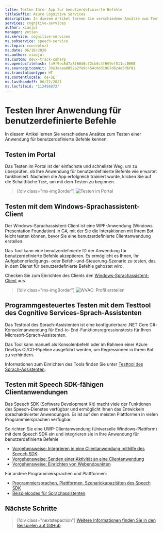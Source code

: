 ```yaml
---
title: Testen Ihrer App für benutzerdefinierte Befehle
titleSuffix: Azure Cognitive Services
description: In diesem Artikel lernen Sie verschiedene Ansätze zum Testen einer Anwendung für benutzerdefinierte Befehle kennen.
services: cognitive-services
author: xiaojul
manager: yetian
ms.service: cognitive-services
ms.subservice: speech-service
ms.topic: conceptual
ms.date: 06/18/2020
ms.author: xiaojul
ms.custom: devx-track-csharp
ms.openlocfilehash: fa9f9ec8d7a8f60d6c72cb6c4f669ef511cc0068
ms.sourcegitcommit: 30e3eaaa8852a2fe9c454c0dd1967d824e5d6f81
ms.translationtype: HT
ms.contentlocale: de-DE
ms.lasthandoff: 06/22/2021
ms.locfileid: "112456872"
---
```

# <a name="test-your-custom-commands-application"></a>Testen Ihrer Anwendung für benutzerdefinierte Befehle

In diesem Artikel lernen Sie verschiedene Ansätze zum Testen einer Anwendung für benutzerdefinierte Befehle kennen.

## <a name="test-in-the-portal"></a>Testen im Portal

Das Testen im Portal ist der einfachste und schnellste Weg, um zu überprüfen, ob Ihre Anwendung für benutzerdefinierte Befehle wie erwartet funktioniert. Nachdem die App erfolgreich trainiert wurde, klicken Sie auf die Schaltfläche `Test`, um mit dem Testen zu beginnen.

> [!div class="mx-imgBorder"]
> ![Testen im Portal](media/custom-commands/create-basic-test-chat-no-mic.png)

## <a name="test-with-windows-voice-assistant-client"></a>Testen mit dem Windows-Sprachassistent-Client

Der Windows-Sprachassistent-Client ist eine WPF-Anwendung (Windows Presentation Foundation) in C#, mit der Sie die Interaktionen mit Ihrem Bot leicht testen können, bevor Sie eine benutzerdefinierte Clientanwendung erstellen.

Das Tool kann eine benutzerdefinierte ID der Anwendung für benutzerdefinierte Befehle akzeptieren. Es ermöglicht es Ihnen, Ihr Aufgabenerledigungs- oder Befehl-und-Steuerung-Szenario zu testen, das in dem Dienst für benutzerdefinierte Befehle gehostet wird.

Checken Sie zum Einrichten des Clients den [Windows-Sprachassistent-Client](https://github.com/Azure-Samples/Cognitive-Services-Voice-Assistant/tree/master/clients/csharp-wpf) aus.

> [!div class="mx-imgBorder"]
> ![WVAC: Profil erstellen](media/custom-commands/conversation.png)

## <a name="test-programatically-with-the-cognitive-services-voice-assistant-test-tool"></a>Programmgesteuertes Testen mit dem Testtool des Cognitive Services-Sprach-Assistenten

Das Testtool des Sprach-Assistenten ist eine konfigurierbare .NET Core C#-Konsolenanwendung für End-to-End-Funktionsregressionstests für Ihren Microsoft-Sprach-Assistenten. 

Das Tool kann manuell als Konsolenbefehl oder im Rahmen einer Azure DevOps CI/CD-Pipeline ausgeführt werden, um Regressionen in Ihrem Bot zu verhindern.

Informationen zum Einrichten des Tools finden Sie unter [Testtool des Sprach-Assistenten](https://github.com/Azure-Samples/Cognitive-Services-Voice-Assistant/tree/main/clients/csharp-dotnet-core/voice-assistant-test).

## <a name="test-with-speech-sdk-enabled-client-applications"></a>Testen mit Speech SDK-fähigen Clientanwendungen

Das Speech SDK (Software Development Kit) macht viele der Funktionen des Speech-Dienstes verfügbar und ermöglicht Ihnen das Entwickeln sprachaktivierter Anwendungen. Es ist auf den meisten Plattformen in vielen Programmiersprachen verfügbar.

So richten Sie eine UWP-Clientanwendung (Universelle Windows-Plattform) mit dem Speech SDK ein und integrieren sie in Ihre Anwendung für benutzerdefinierte Befehle  
- [Vorgehensweise: Integrieren in eine Clientanwendung mithilfe des Speech SDK](./how-to-custom-commands-setup-speech-sdk.md)
- [Vorgehensweise: Senden einer Aktivität an eine Clientanwendung](./how-to-custom-commands-send-activity-to-client.md)
- [Vorgehensweise: Einrichten von Webendpunkten](./how-to-custom-commands-setup-web-endpoints.md)

Für andere Programmiersprachen und Plattformen:
- [Programmiersprachen, Plattformen, Szenariokapazitäten des Speech SDK](./speech-sdk.md)
- [Beispielcodes für Sprachassistenten](https://github.com/Azure-Samples/Cognitive-Services-Voice-Assistant)

## <a name="next-steps"></a>Nächste Schritte

> [!div class="nextstepaction"]
> [Weitere Informationen finden Sie in den Beispielen auf GitHub](https://aka.ms/speech/cc-samples)
